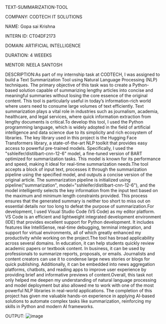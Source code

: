 TEXT-SUMMARIZATION-TOOL

COMPANY: CODTECH IT SOLUTIONS

NAME: Gopa sai Krishna

INTERN ID: CT04DF2173

DOMAIN: ARTIFICIAL INTELLIGENCE

DURATION: 4 WEEEKS

MENTOR: NEELA SANTOSH

DESCRIPTION:As part of my internship task at CODTECH, I was assigned to build a Text Summarization Tool using Natural Language Processing (NLP) techniques. The primary objective of this task was to create a Python-based solution capable of summarizing lengthy articles into concise and meaningful summaries without losing the core essence of the original content. This tool is particularly useful in today’s information-rich world where users need to consume large volumes of text efficiently. Text summarization plays a vital role in industries such as journalism, academia, healthcare, and legal services, where quick information extraction from lengthy documents is critical.To develop this tool, I used the Python programming language, which is widely adopted in the field of artificial intelligence and data science due to its simplicity and rich ecosystem of libraries. The key library used in this project is the Hugging Face Transformers library, a state-of-the-art NLP toolkit that provides easy access to powerful pre-trained models. Specifically, I used the "sshleifer/distilbart-cnn-12-6" model, a fine-tuned version of BART optimized for summarization tasks. This model is known for its performance and speed, making it ideal for real-time summarization needs.The tool accepts a block of input text, processes it through the summarization pipeline using the specified model, and outputs a concise version of the original article. The summarization pipeline is initialized using pipeline("summarization", model="sshleifer/distilbart-cnn-12-6"), and the model intelligently selects the key information from the input text based on the maximum and minimum length constraints provided. This process ensures that the generated summary is neither too short to miss out on essential details nor too long to defeat the purpose of summarization.For development, I used Visual Studio Code (VS Code) as my editor platform. VS Code is an efficient and lightweight integrated development environment (IDE) that provides excellent support for Python development. It includes features like IntelliSense, real-time debugging, terminal integration, and support for virtual environments, all of which greatly enhanced my productivity while working on the project.The tool has broad applicability across several domains. In education, it can help students quickly review academic papers or textbook content. In business, it can be used by professionals to summarize reports, proposals, or emails. Journalists and content creators can use it to condense large news stories or blogs for quick publishing. Additionally, it can be embedded into news aggregation platforms, chatbots, and reading apps to improve user experience by providing brief and informative previews of content.Overall, this task not only helped me deepen my understanding of natural language processing and model deployment but also allowed me to work with one of the most powerful NLP libraries in real-world applications. The completion of this project has given me valuable hands-on experience in applying AI-based solutions to automate complex tasks like summarization, reinforcing my skills in Python and modern AI frameworks.

OUTPUT:
![image](https://github.com/user-attachments/assets/6759bfd0-5644-41e7-917c-9f0cf78ed332)

